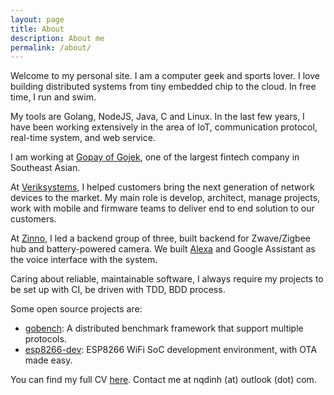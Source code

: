 ```yaml
---
layout: page
title: About
description: About me
permalink: /about/
---
```


Welcome to my personal site. I am a computer geek and sports lover. I love
building distributed systems from tiny embedded chip to the cloud. In free time,
I run and swim.

My tools are Golang, NodeJS, Java, C and Linux. In the last few years, I have
been working extensively in the area of IoT, communication protocol, real-time
system, and web service.

I am working at [Gopay of Gojek](https://www.gojek.com/en/th/gopay/), one of the largest fintech company in Southeast
Asian.

At [Veriksystems](veriksystems.com), I helped customers bring the next
generation of network devices to the market. My main role is develop, architect,
manage projects, work with mobile and firmware teams to deliver end to end
solution to our customers.

At [Zinno](https://zinnoinc.com), I led a backend group of three, built backend
for Zwave/Zigbee hub and battery-powered camera. We built
[Alexa](https://www.amazon.com/Zinno-Inc/dp/B07NBMBTXN/) and Google Assistant as
the voice interface with the system.

Caring about reliable, maintainable software, I always require my projects to be
set up with CI, be driven with TDD, BDD process.

Some open source projects are:
- [gobench](https://github.com/gobench-io/gobench): A distributed benchmark
  framework that support multiple protocols.
- [esp8266-dev](https://github.com/nqd/esp8266-dev): ESP8266 WiFi SoC
  development environment, with OTA made easy.

You can find my full CV
[here](https://github.com/nqd/nqd.github.io/raw/master/files/nqdinh_cv.pdf).
Contact me at nqdinh (at) outlook (dot) com.
